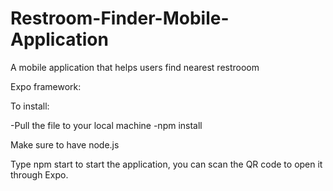 # Restroom-Finder-Mobile-Application
A mobile application that helps users find nearest restrooom 


Expo framework:

To install:

-Pull the file to your local machine
-npm install

Make sure to have node.js

Type npm start to start the application, you can scan the QR code to open it through Expo.
